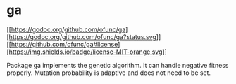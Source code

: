 # ga

[[https://godoc.org/github.com/ofunc/ga][https://godoc.org/github.com/ofunc/ga?status.svg]]
[[https://github.com/ofunc/ga#license][https://img.shields.io/badge/license-MIT-orange.svg]]

Package ga implements the genetic algorithm. It can handle negative fitness properly. Mutation probability is adaptive and does not need to be set.
